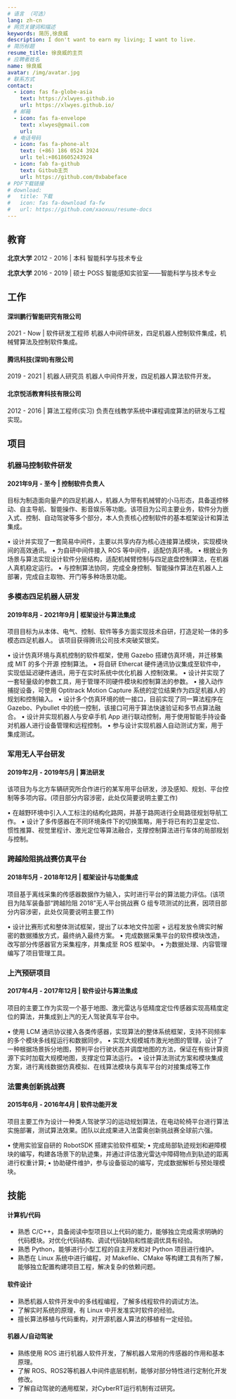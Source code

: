 ```yaml
---
# 语言 （可选）
lang: zh-cn
# 网页关键词和描述
keywords: 简历,徐良威
description: I don't want to earn my living; I want to live.
# 简历标题
resume_title: 徐良威的主页
# 应聘者姓名
name: 徐良威
avatar: /img/avatar.jpg
# 联系方式
contact:
  - icon: fas fa-globe-asia
    text: https://xlwyes.github.io
    url: https://xlwyes.github.io/
  # 邮箱
  - icon: fas fa-envelope
    text: xlwyes@gmail.com
    url:
  # 电话号码
  - icon: fas fa-phone-alt
    text: (+86) 186 0524 3924
    url: tel:+8618605243924
  - icon: fab fa-github
    text: Gitbub主页
    url: https://github.com/0xbabeface
# PDF下载链接
# download:
#   title: 下载
#   icon: fas fa-download fa-fw
#   url: https://github.com/xaoxuu/resume-docs
---
```




## <i class="fas fa-user-graduate"></i> 教育

**北京大学** 2012 - 2016 | 本科
智能科学与技术专业

**北京大学** 2016 - 2019 | 硕士
POSS 智能感知实验室——智能科学与技术专业

## <i class="fas fa-user-tie"></i> 工作

#### 深圳鹏行智能研究有限公司
2021 - Now | 软件研发工程师
机器人中间件研发，四足机器人控制软件集成，机械臂算法及控制软件集成。

#### 腾讯科技(深圳)有限公司
2019 - 2021 | 机器人研究员
机器人中间件开发，四足机器人算法软件开发。

#### 北京悦活教育科技有限公司
2012 - 2016 | 算法工程师(实习)
负责在线教学系统中课程调度算法的研发与工程实现。


## <i class="fas fa-award"></i> 项目


### 机器马控制软件研发

#### 2021年9月 - 至今 | 控制软件负责人

目标为制造面向量产的四足机器人，机器人为带有机械臂的小马形态，具备遥控移动、自主导航、智能操作、影音娱乐等功能。该项目为公司主要业务，软件分为嵌入式、控制、自动驾驶等多个部分，本人负责核心控制软件的基本框架设计和算法集成。

• 设计并实现了一套简易中间件，主要以共享内存为核心连接算法模块，实现模块间的高效通讯。
• 为自研中间件接入 ROS 等中间件，适配仿真环境。
• 根据业务场景与算法实现设计软件分层结构，适配机械臂控制与四足底盘控制算法，在机器人真机稳定运行。
• 与控制算法协同，完成全身控制、智能操作算法在机器人上部署，完成自主取物、开门等多种场景功能。

### 多模态四足机器人研发

#### 2019年8月 - 2021年9月 | 框架设计与算法集成

项目目标为从本体、电气、控制、软件等多方面实现技术自研，打造足轮一体的多模态四足机器人。 该项目获得腾讯公司技术突破奖银奖。

• 设计仿真环境与真机控制的软件框架，使用 Gazebo 搭建仿真环境，并迁移集成 MIT 的多个开源 控制算法。
• 将自研 Ethercat 硬件通讯协议集成至软件中，实现低延迟硬件通讯，用于在实时系统中优化机器 人控制效果。
• 设计并实现了一套轻量级的参数工具，用于管理不同硬件模块和控制算法的参数。
• 接入动作捕捉设备，可使用 Optitrack Motion Capture 系统的定位结果作为四足机器人的规划和控制输入。
• 设计多个仿真环境的统一接口，目前实现了同一算法程序在 Gazebo、Pybullet 中的统一控制，该接口可用于算法快速验证和多节点算法融合。
• 设计并实现机器人与安卓手机 App 进行联动控制，用于使用智能手持设备对机器人进行设备管理和远程控制。
• 参与设计实现机器人自动测试方案，用于集成测试。

### 军用无人平台研发

#### 2019年2月 - 2019年5月 | 算法研发

该项目为与北方车辆研究所合作进行的某军用平台研发，涉及感知、规划、平台控制等多项内容。(项目部分内容涉密，此处仅简要说明主要工作)

• 在越野环境中引入人工标注的结构化路网，并基于路网进行全局路径规划导航工作。
• 设计了多传感器在不同环境条件下的切换策略，用于将已有的卫星定位、惯性推算、视觉里程计、激光定位等算法融合，支撑控制算法进行车体的局部规划与控制。

### 跨越险阻挑战赛仿真平台

#### 2018年5月 - 2018年12月 | 框架设计与功能集成

项目基于离线采集的传感器数据作为输入，实时进行平台的算法能力评估。(该项目为陆军装备部“跨越险阻 2018”无人平台挑战赛 G 组专项测试的比赛，因项目部分内容涉密，此处仅简要说明主要工作)

• 设计比赛形式和整体测试框架，提出了以本地文件加密 + 远程发放令牌实时解密的数据播放方式，最终纳入最终方案。
• 完成数据采集平台的软件模块改造，改写部分传感器官方采集程序，并集成至 ROS 框架中。
• 为数据处理、内容管理编写了项目管理工具。

### 上汽预研项目

#### 2017年4月 - 2017年12月 | 软件设计与算法集成

项目的主要工作为实现一个基于地图、激光雷达与低精度定位传感器实现高精度定位的算法，并集成到上汽的无人驾驶真车平台中。

• 使用 LCM 通讯协议接入各类传感器，实现算法的整体系统框架，支持不同频率的多个模块多线程运行和数据同步。
• 实现大规模城市激光地图的管理，设计了一种根据场景拆分地图，预判平台行驶状态并调度地图的方法，保证在有些计算资源下实时加载大规模地图，支撑定位算法运行。
• 设计算法测试方案和模块集成方案，进行离线数据仿真模拟、在线算法模块与真车平台的对接集成等工作

### 法雷奥创新挑战赛

#### 2015年6月 - 2016年4月 | 软件功能开发

项目主要工作为设计一种类人驾驶学习的运动规划算法，在电动轮椅平台进行算法实施部署，测试算法效果。团队以此成果进入法雷奥创新挑战赛全球前六强。

• 使用实验室自研的 RobotSDK 搭建实验软件框架;
• 完成局部轨迹规划和避障模块的编写，构建各场景下的轨迹集，并通过评估激光雷达中障碍物点到轨迹的距离进行权重计算;
• 协助硬件维护，参与设备驱动的编写，完成数据解析与预处理模块。

## <i class="fas fa-wrench"></i> 技能


#### 计算机/代码

- 熟悉 C/C++，具备阅读中型项目以上代码的能力，能够独立完成需求明确的代码模块。对优化代码结构、调试代码缺陷和性能调优具有经验。
- 熟悉 Python，能够进行小型工程的自主开发和对 Python 项目进行维护。
- 熟悉在 Linux 系统中进行编程，对 Makefile、CMake 等构建工具有所了解，能够独立配置构建项目工程，解决复杂的依赖问题。

#### 软件设计

- 熟悉机器人软件开发中的多线程编程，了解多线程软件的调试方法。
- 了解实时系统的原理，有 Linux 中开发准实时软件的经验。
- 擅长算法移植与代码重构，对开源机器人算法的移植有一定经验。

#### 机器人/自动驾驶

- 熟练使用 ROS 进行机器人软件开发，了解机器人常用的传感器的作用和基本原理。
- 了解 ROS、ROS2等机器人中间件底层机制，能够对部分特性进行定制化开发修改。
- 了解自动驾驶的通用框架，对CyberRT运行机制有过研究。
